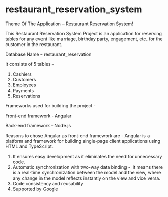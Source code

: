 # restaurant_reservation_system
Theme Of The Application – Restaurant Reservation System!

This Restaurant Reservation System Project is an application for reserving tables for any event like marriage, birthday party, engagement, etc. for the customer in the restaurant.

Database Name - restaurant_reservation

It consists of 5 tables –
1. Cashiers
2. Customers
3. Employees
4. Payments
5. Reservations


Frameworks used for building the project -

Front-end framework -  Angular

Back-end framework – Node.js


Reasons to chose Angular as front-end framework are -
Angular is a platform and framework for building single-page client applications using HTML and TypeScript. 
1. It ensures easy development as it eliminates the need for unnecessary code.
2. Automatic synchronization with two-way data binding -  It means there is a real-time synchronization between the model and the view, where any change in the model reflects instantly on the view and vice versa.
3. Code consistency and reusability
4. Supported by Google
















